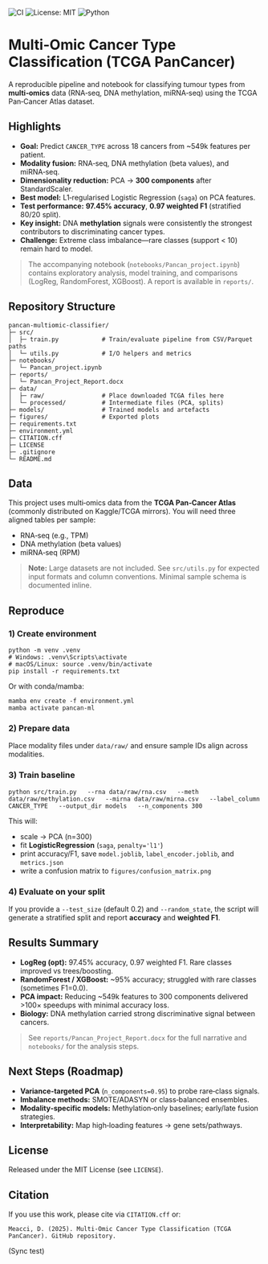 ![CI](https://github.com/GitDario79/pancan-multiomic-classifier/actions/workflows/ci.yml/badge.svg)
![License: MIT](https://img.shields.io/badge/License-MIT-yellow.svg)
![Python](https://img.shields.io/badge/Python-3.11+-blue)


# Multi‑Omic Cancer Type Classification (TCGA PanCancer)

A reproducible pipeline and notebook for classifying tumour types from **multi‑omics** data (RNA‑seq, DNA methylation, miRNA‑seq) using the TCGA Pan‑Cancer Atlas dataset.

## Highlights
- **Goal:** Predict `CANCER_TYPE` across 18 cancers from ~549k features per patient.
- **Modality fusion:** RNA‑seq, DNA methylation (beta values), and miRNA‑seq.
- **Dimensionality reduction:** PCA → **300 components** after StandardScaler.
- **Best model:** L1‑regularised Logistic Regression (`saga`) on PCA features.
- **Test performance:** **97.45% accuracy**, **0.97 weighted F1** (stratified 80/20 split).
- **Key insight:** DNA **methylation** signals were consistently the strongest contributors to discriminating cancer types.
- **Challenge:** Extreme class imbalance—rare classes (support < 10) remain hard to model.

> The accompanying notebook (`notebooks/Pancan_project.ipynb`) contains exploratory analysis, model training, and comparisons (LogReg, RandomForest, XGBoost). A report is available in `reports/`.

## Repository Structure
```
pancan-multiomic-classifier/
├─ src/
│  ├─ train.py            # Train/evaluate pipeline from CSV/Parquet paths
│  └─ utils.py            # I/O helpers and metrics
├─ notebooks/
│  └─ Pancan_project.ipynb
├─ reports/
│  └─ Pancan_Project_Report.docx
├─ data/
│  ├─ raw/                # Place downloaded TCGA files here
│  └─ processed/          # Intermediate files (PCA, splits)
├─ models/                # Trained models and artefacts
├─ figures/               # Exported plots
├─ requirements.txt
├─ environment.yml
├─ CITATION.cff
├─ LICENSE
├─ .gitignore
└─ README.md
```

## Data
This project uses multi‑omics data from the **TCGA Pan‑Cancer Atlas** (commonly distributed on Kaggle/TCGA mirrors). You will need three aligned tables per sample:
- RNA‑seq (e.g., TPM)
- DNA methylation (beta values)
- miRNA‑seq (RPM)

> **Note:** Large datasets are not included. See `src/utils.py` for expected input formats and column conventions. Minimal sample schema is documented inline.

## Reproduce
### 1) Create environment
```
python -m venv .venv
# Windows: .venv\Scripts\activate
# macOS/Linux: source .venv/bin/activate
pip install -r requirements.txt
```

Or with conda/mamba:
```
mamba env create -f environment.yml
mamba activate pancan-ml
```

### 2) Prepare data
Place modality files under `data/raw/` and ensure sample IDs align across modalities.

### 3) Train baseline
```
python src/train.py   --rna data/raw/rna.csv   --meth data/raw/methylation.csv   --mirna data/raw/mirna.csv   --label_column CANCER_TYPE   --output_dir models   --n_components 300
```


This will:
- scale → PCA (n=300)
- fit **LogisticRegression** (`saga`, `penalty='l1'`)
- print accuracy/F1, save `model.joblib`, `label_encoder.joblib`, and `metrics.json`
- write a confusion matrix to `figures/confusion_matrix.png`

### 4) Evaluate on your split
If you provide a `--test_size` (default 0.2) and `--random_state`, the script will generate a stratified split and report **accuracy** and **weighted F1**.

## Results Summary
- **LogReg (opt):** 97.45% accuracy, 0.97 weighted F1. Rare classes improved vs trees/boosting.
- **RandomForest / XGBoost:** ~95% accuracy; struggled with rare classes (sometimes F1=0.0).
- **PCA impact:** Reducing ~549k features to 300 components delivered >100× speedups with minimal accuracy loss.
- **Biology:** DNA methylation carried strong discriminative signal between cancers.

> See `reports/Pancan_Project_Report.docx` for the full narrative and `notebooks/` for the analysis steps.

## Next Steps (Roadmap)
- **Variance‑targeted PCA** (`n_components=0.95`) to probe rare‑class signals.
- **Imbalance methods:** SMOTE/ADASYN or class‑balanced ensembles.
- **Modality‑specific models:** Methylation‑only baselines; early/late fusion strategies.
- **Interpretability:** Map high‑loading features → gene sets/pathways.

## License
Released under the MIT License (see `LICENSE`).

## Citation
If you use this work, please cite via `CITATION.cff` or:
```
Meacci, D. (2025). Multi‑Omic Cancer Type Classification (TCGA PanCancer). GitHub repository.
```

(Sync test)

